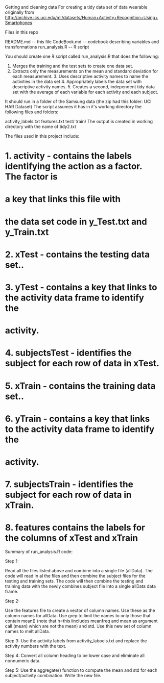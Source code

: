 Getting and cleaning data
For creating a tidy data set of data wearable  originally from http://archive.ics.uci.edu/ml/datasets/Human+Activity+Recognition+Using+Smartphones

Files in this repo

README.md -- this file
CodeBook.md -- codebook describing variables and transformations
run_analysis.R --  R script


You should create one R script called run_analysis.R that does the following: 

1. Merges the training and the test sets to create one data set. 
2. Extracts only the measurements on the mean and standard deviation for each measurement. 3. Uses descriptive activity names to name the activities in the data set 4. Appropriately labels the data set with descriptive activity names. 5. Creates a second, independent tidy data set with the average of each variable for each activity and each subject.

It should run in a folder of the Samsung data (the zip had this folder: UCI HAR Dataset) The script assumes it has in it's working directory the following files and folders:

activity_labels.txt
features.txt
test/
train/
The output is created in working directory with the name of tidy2.txt

The files used in this project include:


# 1. activity - contains the labels identifying the action as a factor. The factor is 
#               a key that links this file with 
#               the data set code in y_Test.txt and y_Train.txt
# 2. xTest -    contains the testing data set..
# 3. yTest -    contains a key that links to the activity data frame to identify the 
#               activity.
# 4. subjectsTest - identifies the subject for each row of data in xTest.
# 5. xTrain -   contains the training data set..
# 6. yTrain -   contains a key that links to the activity data frame to identify the 
#               activity.
# 7. subjectsTrain - identifies the subject for each row of data in xTrain.
# 8. features   contains the labels for the columns of xTest and xTrain


Summary of run_analysis.R code:



Step 1:

Read all the files listed above and combine into a single file (allData). The code will read in al the files and then combine the subject files for the testing and training sets. The code will then combine the testing and training data with the newly combines subject file into a single allData data frame.

Step 2:

Use the features file to create a vector of column names. Use these as the column names for allData. Use grep to limit the names to only those that contain mean()  (note that h=this iincludes meanfreq and mean as argument call (mean) which are not the mean) and std. Use this new set of column names to melt allData.

Step 3:
Use the activity labels from activity_laboels.txt and replace the activity numbers with the text.

Step 4:
Convert all column heading to be lower case and eliminate all nonnumeric data.

Step 5:
Use the aggregate() function to compute the mean and std for each subject/activity combination. Write the new file.
